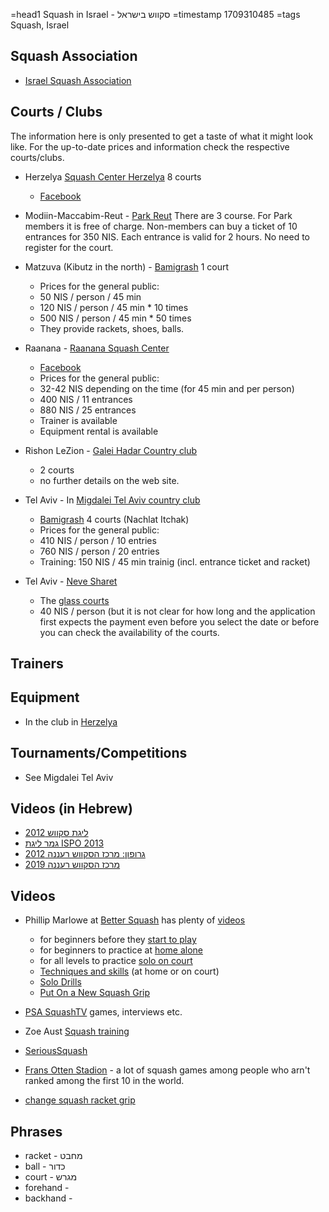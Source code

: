 =head1 Squash in Israel - סקווש בישראל
=timestamp 1709310485
=tags Squash, Israel


## Squash Association

* [Israel Squash Association](https://www.squashisrael.co.il/)

## Courts / Clubs

The information here is only presented to get a taste of what it might look like. For the up-to-date prices and information
check the respective courts/clubs.

* Herzelya [Squash Center Herzelya](https://squash-il.co.il/) 8 courts
    * [Facebook](https://www.facebook.com/israelsquash)

* Modiin-Maccabim-Reut - [Park Reut](https://www.reutpark.co.il/article.aspx?id=62423&catid=62419)
There are 3 course. For Park members it is free of charge. Non-members can buy a ticket of 10 entrances for 350 NIS.
Each entrance is valid for 2 hours. No need to register for the court.

* Matzuva (Kibutz in the north) - [Bamigrash](http://www.bamigrash.com/) 1 court
    * Prices for the general public:
    * 50 NIS / person / 45 min
    * 120 NIS / person / 45 min * 10 times
    * 500 NIS / person / 45 min * 50 times
    * They provide rackets, shoes, balls.

* Raanana - [Raanana Squash Center](https://www.raanana.muni.il/SquashComplex/Pages/default.aspx)
    * [Facebook](https://www.facebook.com/raananasquash)
    * Prices for the general public:
    * 32-42 NIS depending on the time (for 45 min and per person)
    * 400 NIS / 11 entrances
    * 880 NIS / 25 entrances
    * Trainer is available
    * Equipment rental is available

* Rishon LeZion - [Galei Hadar Country club](https://countryclub.co.il/%d7%a1%d7%a7%d7%95%d7%95%d7%a9/)
    * 2 courts
    * no further details on the web site.

* Tel Aviv - In [Migdalei Tel Aviv country club](https://countrymtlv.co.il/%d7%9e%d7%95%d7%a2%d7%93%d7%95%d7%9f-%d7%94%d7%a1%d7%a7%d7%95%d7%95%d7%a9/)
    * [Bamigrash](http://www.bamigrash.com/) 4 courts (Nachlat Itchak)
    * Prices for the general public:
    * 410 NIS / person / 10 entries
    * 760 NIS / person / 20 entries
    * Training: 150 NIS / 45 min trainig (incl. entrance ticket and racket)

* Tel Aviv - [Neve Sharet](https://www.tel-aviv.gov.il/Residents/CommunityAndSports/Pages/NeveSharet.aspx?IccID=64)
    * The [glass courts](https://www.squashisrael.co.il/glasscourtstlv)
    * 40 NIS / person (but it is not clear for how long and the application first expects the payment even before you select the date or before you can check the availability of the courts.


## Trainers

## Equipment

* In the club in [Herzelya](https://squash-il.co.il/shop/category/)

## Tournaments/Competitions

* See Migdalei Tel Aviv

## Videos (in Hebrew)

* [ליגת סקווש 2012](https://www.youtube.com/watch?v=ve5B8vNLNa4)
* [גמר ליגת ISPO 2013](https://www.youtube.com/watch?v=lt7rJnQj2k8)
* [גרופון: מרכז הסקווש רעננה 2012](https://www.youtube.com/watch?v=HEKurjId-2M)
* [מרכז הסקווש רעננה 2019](https://www.youtube.com/watch?v=OMcd3gGZubQ)

## Videos

* Phillip Marlowe at [Better Squash](https://bettersquash.com/) has plenty of [videos](https://www.youtube.com/c/BetterSquash)
    * for beginners before they [start to play](https://www.youtube.com/playlist?list=PLSlfdwgI6MBnjp_EyyTy_wl6mGHMZdHxn)
    * for beginners to practice at [home alone](https://www.youtube.com/playlist?list=PLSlfdwgI6MBmhV6rF6FY15i5BkFeN-pb9)
    * for all levels to practice [solo on court](https://www.youtube.com/playlist?list=PLSlfdwgI6MBnMQXTTQDwH5DihTEclAQrX)
    * [Techniques and skills](https://www.youtube.com/playlist?list=PLSlfdwgI6MBmNN0Fu-1ip65P_AzRwxMTW) (at home or on court)
    * [Solo Drills](https://www.youtube.com/watch?v=g5k4pWPeCuo&list=PLSlfdwgI6MBlFgQNUNzITj95CGMV9vgR0)
    * [Put On a New Squash Grip](https://www.youtube.com/watch?v=NZCQh01sN78)

* [PSA SquashTV](https://www.youtube.com/psasquashtv) games, interviews etc.

* Zoe Aust [Squash training](https://www.youtube.com/playlist?list=PLcQhbSS33kOfc4Eu_JjT6Cmz7sqlzFrFI)

* [SeriousSquash](https://www.youtube.com/c/SeriousSquash)

* [Frans Otten Stadion](https://www.youtube.com/c/FransOttenStadion/videos) - a lot of squash games among people who arn't ranked among the first 10 in the world.

* [change squash racket grip](https://www.youtube.com/results?search_query=change+squash+racket+grip)

## Phrases

* racket - מחבט
* ball - כדור
* court - מגרש
* forehand -
* backhand -


